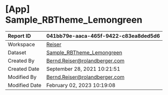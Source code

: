 



# [App] Sample_RBTheme_Lemongreen

|Report ID|041bb79e-aaca-465f-9422-c83ea8ded5d6|
| :--- | :--- |
|Workspace|[Reiser](../Workspaces/Reiser.md)|
|Dataset|[Sample_RBTheme_Lemongreen](../Datasets/Sample_RBTheme_Lemongreen.md)|
|Created By|Bernd.Reiser@rolandberger.com|
|Created Date|September 28, 2021 10:21:51|
|Modified By|Bernd.Reiser@rolandberger.com|
|Modified Date|February 02, 2023 10:19:08|
